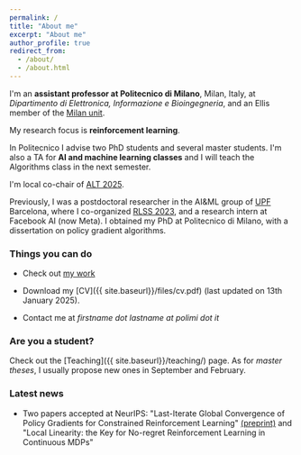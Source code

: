 ```yaml
---
permalink: /
title: "About me"
excerpt: "About me"
author_profile: true
redirect_from: 
  - /about/
  - /about.html
---
```


I'm an **assistant professor at Politecnico di Milano**, Milan, Italy, at *Dipartimento di Elettronica, Informazione e Bioingegneria*, and an Ellis member of the [Milan unit](https://ellis.eu/units/milan).

My research focus is **reinforcement learning**.

In Politecnico I advise two PhD students and several master students. I'm also a TA for **AI and machine learning classes** and I will teach the Algorithms class in the next semester.

I'm local co-chair of [ALT 2025](http://algorithmiclearningtheory.org/alt2025/).

Previously, I was a postdoctoral researcher in the AI&ML group of [UPF](https://www.upf.edu/web/ai-ml) Barcelona, where I co-organized [RLSS 2023](https://rlsummerschool.com/), and a research intern at Facebook AI (now Meta). I obtained my PhD at Politecnico di Milano, with a dissertation on policy gradient algorithms.


### Things you can do
* Check out [my work](https://scholar.google.it/citations?user=A2WxZlsAAAAJ&hl=en)

* Download my [CV]({{ site.baseurl}}/files/cv.pdf) (last updated on 13th January 2025).

* Contact me at *firstname dot lastname at polimi dot it*

### Are you a student?
Check out the [Teaching]({{ site.baseurl}}/teaching/) page. As for *master theses*, I usually propose new ones in September and February.

### Latest news
* Two papers accepted at NeurIPS: "Last-Iterate Global Convergence of Policy Gradients for Constrained Reinforcement Learning" [(preprint)](https://arxiv.org/abs/2407.10775) and "Local Linearity: the Key for No-regret Reinforcement Learning in Continuous MDPs"
